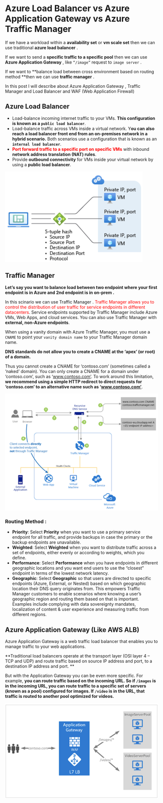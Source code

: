 # Azure Load Balancer vs Azure Application Gateway vs Azure Traffic Manager

If we have a workload within a **availability set** or **vm scale set** then we can use traditional **azure load balancer** .

If we want to send a **specific traffic to a specific pool** then we can use **Azure Application Gateway** , like `“/image”` request to `image server` .

If we want to **balance load between cross environment based on routing method **then we can use **traffic manager** . 


In this post I will describe about Azure Application Gateway , Traffic Manager and Load Balancer and WAF (Web Application Firewall)

## Azure Load Balancer

* Load-balance incoming internet traffic to your VMs. **This configuration is known as a `public load balancer`**.
* Load-balance traffic across VMs inside a virtual network. Y**ou can also reach a load balancer front end from an on-premises network in a hybrid scenario.** Both scenarios use a configuration that is known as an **`internal load balancer`**.
* **<span style="color:red">Port forward traffic to a specific port on specific VMs</span>** with inbound **network address translation (NAT) rules**.
* Provide **outbound connectivity** for VMs inside your virtual network by using a **public load balancer**.


![Alt Image Text](images/4_1.png "Body image")

## Traffic Manager

**Let’s say you want to balance load between two endpoint where your first endpoint is in Azure and 2nd endpoint is in on-prem .**


In this scinario we can use Traffic Manager . <span style="color:red">Traffic Manager allows you to control the distribution of user traffic for service endpoints in different datacenters</span>. Service endpoints supported by Traffic Manager include Azure VMs, Web Apps, and cloud services. You can also use Traffic Manager with **external, non-Azure endpoints**.


When using a vanity domain with Azure Traffic Manager, you must use a `CNAME` to point your `vanity domain name` to your Traffic Manager domain name. 

**DNS standards do not allow you to create a CNAME at the ‘apex’ (or root) of a domain.** 

Thus you cannot create a CNAME for ‘contoso.com’ (sometimes called a ‘naked’ domain). You can only create a CNAME for a domain under ‘contoso.com’, such as ‘www.contoso.com’. To work around this limitation, **we recommend using a simple HTTP redirect to direct requests for ‘contoso.com’ to an alternative name such as ‘www.contoso.com’**.


![Alt Image Text](images/4_2.png "Body image")

### Routing Method :

* **Priority**: Select **Priority** when you want to use a primary service endpoint for all traffic, and provide backups in case the primary or the backup endpoints are unavailable.
* **Weighted**: Select **Weighted** when you want to distribute traffic across a set of endpoints, either evenly or according to weights, which you define.
* **Performance**: Select **Performance** when you have endpoints in different geographic locations and you want end users to use the “closest” endpoint in terms of the lowest network latency.
* **Geographic**: Select **Geographic** so that users are directed to specific endpoints (Azure, External, or Nested) based on which geographic location their DNS query originates from. This empowers Traffic Manager customers to enable scenarios where knowing a user’s geographic region and routing them based on that is important. Examples include complying with data sovereignty mandates, localization of content & user experience and measuring traffic from different regions.


## Azure Application Gateway (Like AWS ALB)

Azure Application Gateway is a web traffic load balancer that enables you to manage traffic to your web applications.

**Traditional load balancers operate at the transport layer (OSI layer 4 – TCP and UDP) and route traffic based on source IP address and port, to a destination IP address and port. **


But with the Application Gateway you can be even more specific. For example, **you can route traffic based on the incoming URL. So if `/images` is in the incoming URL, you can route traffic to a specific set of servers (known as a pool) configured for images. If `/video` is in the URL, that traffic is routed to another pool optimized for videos.**


![Alt Image Text](images/4_3.png "Body image")
